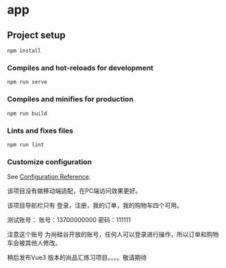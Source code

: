 # app

## Project setup
```
npm install
```

### Compiles and hot-reloads for development
```
npm run serve
```

### Compiles and minifies for production
```
npm run build
```

### Lints and fixes files
```
npm run lint
```

### Customize configuration
See [Configuration Reference](https://cli.vuejs.org/config/).


该项目没有做移动端适配，在PC端访问效果更好。

该项目导航栏只有 登录，注册，我的订单，我的购物车四个可用。

测试账号：
  账号：13700000000
  密码：111111
  
  注意这个账号 为尚硅谷开放的账号，任何人可以登录进行操作，所以订单和购物车会被其他人修改。
  
  
稍后发布Vue3 版本的尚品汇练习项目。。。。敬请期待

